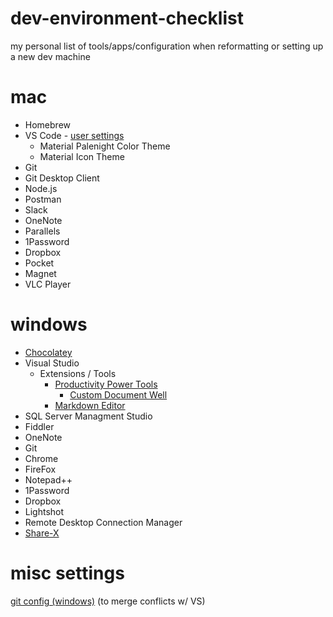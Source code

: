 # dev-environment-checklist
my personal list of tools/apps/configuration when reformatting or setting up a new dev machine


# mac

* Homebrew
* VS Code - [user settings](https://github.com/lhanneman/dev-environment-checklist/blob/master/vscode.settings.json)
  * Material Palenight Color Theme
  * Material Icon Theme
* Git
* Git Desktop Client
* Node.js
* Postman
* Slack
* OneNote
* Parallels
* 1Password
* Dropbox
* Pocket
* Magnet
* VLC Player

# windows

* [Chocolatey](https://chocolatey.org/)
* Visual Studio
  * Extensions / Tools
    * [Productivity Power Tools](https://marketplace.visualstudio.com/items?itemName=VisualStudioProductTeam.ProductivityPowerPack2017)
      * [Custom Document Well](https://marketplace.visualstudio.com/items?itemName=VisualStudioProductTeam.CustomDocumentWell)
    * [Markdown Editor](https://marketplace.visualstudio.com/items?itemName=MadsKristensen.MarkdownEditor)
* SQL Server Managment Studio
* Fiddler
* OneNote
* Git
* Chrome
* FireFox
* Notepad++
* 1Password
* Dropbox
* Lightshot
* Remote Desktop Connection Manager
* [Share-X](https://getsharex.com/)

# misc settings

[git config (windows)](https://github.com/lhanneman/dev-environment-checklist/blob/master/git.config) (to merge conflicts w/ VS)
